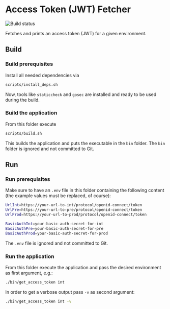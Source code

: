 # Access Token (JWT) Fetcher

![Build status](https://github.com/tztz/get_access_token/actions/workflows/build.yml/badge.svg)

Fetches and prints an access token (JWT) for a given environment.

## Build

### Build prerequisites

Install all needed dependencies via

```bash
scripts/install_deps.sh
```

Now, tools like `staticcheck` and `gosec` are installed and ready to be used during the build.

### Build the application

From this folder execute

```bash
scripts/build.sh
```

This builds the application and puts the executable in the `bin` folder.
The `bin` folder is ignored and not committed to Git.

## Run

### Run prerequisites

Make sure to have an `.env` file in this folder containing the following content (the example values must be replaced, of course):

```bash
UrlInt=https://your-url-to-int/protocol/openid-connect/token
UrlPre=https://your-url-to-pre/protocol/openid-connect/token
UrlProd=https://your-url-to-prod/protocol/openid-connect/token

BasicAuthInt=your-basic-auth-secret-for-int
BasicAuthPre=your-basic-auth-secret-for-pre
BasicAuthProd=your-basic-auth-secret-for-prod
```

The `.env` file is ignored and not committed to Git.

### Run the application

From this folder execute the application and pass the desired environment as first argument, e.g.:

```bash
./bin/get_access_token int
```

In order to get a verbose output pass `-v` as second argument:

```bash
./bin/get_access_token int -v
```
